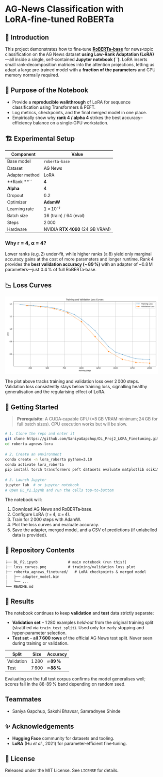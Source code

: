 # AG‑News Classification with LoRA‑fine‑tuned RoBERTa



## 📖 Introduction

This project demonstrates how to fine‑tune [**RoBERTa‑base**](https://arxiv.org/abs/1907.11692) for news‑topic classification on the AG News dataset **using Low‑Rank Adaptation (LoRA)**—all inside a single, self‑contained **Jupyter notebook (**``**)**.  LoRA inserts small rank‑decomposition matrices into the attention projections, letting us adapt a large pre‑trained model with a **fraction of the parameters** and GPU memory normally required.

## 🎯 Purpose of the Notebook

- Provide a **reproducible walkthrough** of LoRA for sequence classification using Transformers & PEFT.
- Log metrics, checkpoints, and the final merged model in one place.
- Empirically show why **rank 4 / alpha 4** strikes the best accuracy–efficiency balance on a single‑GPU workstation.

## 🏗️ Experimental Setup

| Component      | Value                                       |
| -------------- | ------------------------------------------- |
| Base model     | `roberta-base`                              |
| Dataset        | AG News                                     |
| Adapter method | LoRA                                        |
| **Rank **``    | **4**                                       |
| **Alpha**      | **4**                                       |
| Dropout        | 0.2                                         |
| Optimizer      | **AdamW**                                   |
| Learning rate  | 1 × 10⁻⁵                                    |
| Batch size     | 16 (train) / 64 (eval)                      |
| Steps          | 2 000                                       |
| Hardware       | NVIDIA **RTX 4090** (24 GB VRAM)            |

### Why **r = 4, α = 4**?

Lower ranks (e.g. 2) under‑fit, while higher ranks (≥ 8) yield only marginal accuracy gains at the cost of more parameters and longer runtime. Rank 4 provides the **best validation accuracy (\~ 89 %)** with an adapter of \~0.8 M parameters—just 0.4 % of full RoBERTa‑base.

## 📉 Loss Curves
                                                                                                                                                                                               
![Training & Validation Loss](./roberta_agnews_finetuned/loss_curves.png)

The plot above tracks training and validation loss over 2 000 steps.  Validation loss consistently stays below training loss, signalling healthy generalisation and the regularising effect of LoRA.

## 🚀 Getting Started

> **Prerequisite:** A CUDA‑capable GPU (≈8 GB VRAM minimum; 24 GB for full batch sizes).  CPU execution works but will be slow.

```bash
# 1. Clone the repo and enter it
git clone https://github.com/SaniyaGapchup/DL_Proj2_LORA_Finetuning.git
cd roberta‑agnews‑lora

# 2. Create an environment
conda create -n lora_roberta python=3.10
conda activate lora_roberta
pip install torch transformers peft datasets evaluate matplotlib scikit-learn pandas numpy jupyter

# 3. Launch Jupyter
jupyter lab  # or jupyter notebook
# Open DL_P2.ipynb and run the cells top‑to‑bottom
```

The notebook will:

1. Download AG News and RoBERTa‑base.
2. Configure LoRA (r = 4, α = 4).
3. Train for 2 000 steps with AdamW.
4. Plot the loss curves and evaluate accuracy.
5. Save the adapter, merged model, and a CSV of predictions (if unlabelled data is provided).

## 📂 Repository Contents

```
├── DL_P2.ipynb              # main notebook (run this!)
├── loss_curves.png          # training/validation loss plot
├── roberta_agnews_finetuned/   # LoRA checkpoints & merged model
│   ├── adapter_model.bin
│   └── ...
└── README.md
```

## 📝 Results

The notebook continues to keep **validation** and **test** data strictly separate:

* **Validation set** – 1 280 examples *held‑out* from the original training split (stratified via `train_test_split`).  Used only for early stopping and hyper‑parameter selection.
* **Test set** – **all 7 600 rows** of the official AG News test split.  Never seen during training or validation.

| Split | Size | Accuracy |
|-------|------|----------|
| Validation | 1 280 | **≈ 89 %** |
| Test | 7 600 | **≈ 88 %** |

Evaluating on the full test corpus confirms the model generalises well; scores fall in the 88-89 % band depending on random seed.

## Teammates

- Saniya Gapchup, Sakshi Bhavsar, Samradnyee Shinde

## ✨ Acknowledgements

- **Hugging Face** community for datasets and tooling.
- **LoRA** (Hu *et al.*, 2021) for parameter‑efficient fine‑tuning.

## 📜 License

Released under the MIT License. See `LICENSE` for details.

